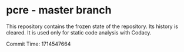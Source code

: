 # pcre - master branch

This repository contains the frozen state of the repository.
Its history is cleared. It is used only for static code
analysis with Codacy.

Commit Time: 1714547664